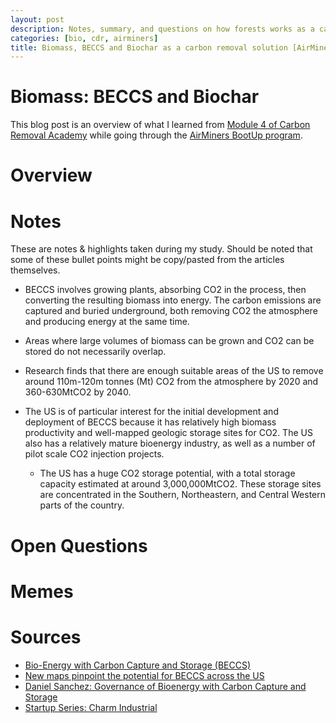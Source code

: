 ```yaml
---
layout: post
description: Notes, summary, and questions on how forests works as a carbon removal solution.
categories: [bio, cdr, airminers]
title: Biomass, BECCS and Biochar as a carbon removal solution [AirMiners Bootup]
---
```


# Biomass: BECCS and Biochar
This blog post is an overview of what I learned from [Module 4 of Carbon Removal Academy](http://climatechangeacademy.com/courses/carbon-removal/4) while going through the [AirMiners BootUp program](https://bootup.airminers.org/).

# Overview

# Notes
These are notes & highlights taken during my study. Should be noted that some of these bullet points might be copy/pasted from the articles themselves. 

- BECCS involves growing plants, absorbing CO2 in the process, then converting the resulting biomass into energy. The carbon emissions are captured and buried underground, both removing CO2 the atmosphere and producing energy at the same time.

- Areas where large volumes of biomass can be grown and CO2 can be stored do not necessarily overlap.

- Research finds that there are enough suitable areas of the US to remove around 110m-120m tonnes (Mt) CO2 from the atmosphere by 2020 and 360-630MtCO2 by 2040.

- The US is of particular interest for the initial development and deployment of BECCS because it has relatively high biomass productivity and well-mapped geologic storage sites for CO2. The US also has a relatively mature bioenergy industry, as well as a number of pilot scale CO2 injection projects.
    - The US has a huge CO2 storage potential, with a total storage capacity estimated at around 3,000,000MtCO2. These storage sites are concentrated in the Southern, Northeastern, and Central Western parts of the country.

# Open Questions

# Memes

# Sources
- [Bio-Energy with Carbon Capture and Storage (BECCS)](https://www.youtube.com/watch?v=uUwKEkYbsx0)
- [New maps pinpoint the potential for BECCS across the US](https://www.carbonbrief.org/new-maps-pinpoint-potential-beccs-across-us)
- [Daniel Sanchez: Governance of Bioenergy with Carbon Capture and Storage](https://www.youtube.com/watch?v=PHOR5SuVa8g)
- [Startup Series: Charm Industrial](https://www.youtube.com/watch?v=qy6oUGDlq8I)